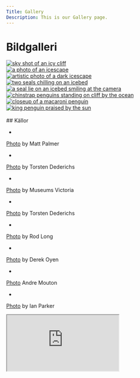 ```yaml
---
Title: Gallery
Description: This is our Gallery page.
---
```


<div class="gallery">
    <h1>Bildgalleri</h1>
    <div class="one-span">
        <a href="%base_url%/image/gallery/matt-palmer-icecliff.jpg" target="_blank">
            <picture>
                <source media="(min-width: 768px)" srcset="%base_url%/image/gallery/matt-palmer-icecliff.jpg?w=640&h=640&crop-to-fit">
                <source media="(min-width: 541px)" srcset="%base_url%/image/gallery/matt-palmer-icecliff.jpg?w=480">
                <img src="%base_url%/image/gallery/matt-palmer-icecliff.jpg?w=360" alt="sky shot of an icy cliff">
            </picture>
        </a>
    </div>
    <div class="one-span">
        <a href="%base_url%/image/gallery/torsten-dederichs-icescape.jpg" target="_blank">
            <picture>
                <source media="(min-width: 768px)" srcset="%base_url%/image/gallery/torsten-dederichs-icescape.jpg?w=640&h=640&crop-to-fit">
                <source media="(min-width: 541px)" srcset="%base_url%/image/gallery/torsten-dederichs-icescape.jpg?w=480">
                <img src="%base_url%/image/gallery/torsten-dederichs-icescape.jpg?w=360" alt="a photo of an icescape">
            </picture>
        </a>
    </div>
    <div class="one-span">
        <a href="%base_url%/image/gallery/museums-victoria-icescape.jpg" target="_blank">
            <picture>
                <source media="(min-width: 768px)" srcset="%base_url%/image/gallery/museums-victoria-icescape.jpg?w=640&h=640&crop-to-fit">
                <source media="(min-width: 541px)" srcset="%base_url%/image/gallery/museums-victoria-icescape.jpg?w=480">
                <img src="%base_url%/image/gallery/museums-victoria-icescape.jpg?w=360" alt="artistic photo of a dark icescape">
            </picture>
        </a>
    </div>
    <div class="one-span">
        <a href="%base_url%/image/gallery/torsten-dederichs-seals.jpg" target="_blank">
            <picture>
                <source media="(min-width: 768px)" srcset="%base_url%/image/gallery/torsten-dederichs-seals.jpg?w=640&h=640&crop-to-fit">
                <source media="(min-width: 541px)" srcset="%base_url%/image/gallery/torsten-dederichs-seals.jpg?w=480">
                <img src="%base_url%/image/gallery/torsten-dederichs-seals.jpg?w=360" alt="two seals chilling on an icebed">
            </picture>
        </a>
    </div>
    <div class="one-span">
        <a href="%base_url%/image/gallery/rod-long-seal.jpg" target="_blank">
            <picture>
                <source media="(min-width: 768px)" srcset="%base_url%/image/gallery/rod-long-seal.jpg?w=640&h=640&crop-to-fit">
                <source media="(min-width: 541px)" srcset="%base_url%/image/gallery/rod-long-seal.jpg?w=480">
                <img src="%base_url%/image/gallery/rod-long-seal.jpg?w=360" alt="a seal lie on an icebed smiling at the camera">
            </picture>
        </a>
    </div>
    <div class="one-span">
        <a href="%base_url%/image/gallery/derek-oyen-chinstrap-penguin.jpg" target="_blank">
            <picture>
                <source media="(min-width: 768px)" srcset="%base_url%/image/gallery/derek-oyen-chinstrap-penguin.jpg?w=640&h=640&crop-to-fit">
                <source media="(min-width: 541px)" srcset="%base_url%/image/gallery/derek-oyen-chinstrap-penguin.jpg?w=480">
                <img src="%base_url%/image/gallery/derek-oyen-chinstrap-penguin.jpg?w=360" alt="chinstrap penguins standing on cliff by the ocean">
            </picture>
        </a>
    </div>
    <div class="one-span">
        <a href="%base_url%/image/gallery/andre-mouton-macaroni-penguin.jpg" target="_blank">
            <picture>
                <source media="(min-width: 768px)" srcset="%base_url%/image/gallery/andre-mouton-macaroni-penguin.jpg?w=640&h=640&crop-to-fit">
                <source media="(min-width: 541px)" srcset="%base_url%/image/gallery/andre-mouton-macaroni-penguin.jpg?w=480">
                <img src="%base_url%/image/gallery/andre-mouton-macaroni-penguin.jpg?w=360" alt="closeup of a macaroni penguin">
            </picture>
        </a>
    </div>
    <div class="one-span">
        <a href="%base_url%/image/gallery/ian-parker-king-penguin.jpg" target="_blank">
            <picture>
                <source media="(min-width: 768px)" srcset="%base_url%/image/gallery/ian-parker-king-penguin.jpg?w=640&h=640&crop-to-fit">
                <source media="(min-width: 541px)" srcset="%base_url%/image/gallery/ian-parker-king-penguin.jpg?w=480">
                <img src="%base_url%/image/gallery/ian-parker-king-penguin.jpg?w=360" alt="king penguin praised by the sun">
            </picture>
        </a>
    </div>
</div>
<br>    
## Källor

-
 <a href="https://unsplash.com/photos/snow-covered-mountain-during-daytime-kmilKN4Stsg?utm_content=creditCopyText&utm_medium=referral&utm_source=unsplash" target="_blank">Photo</a> by Matt Palmer
 
-
<a href="https://unsplash.com/photos/iceberg-and-water-7htXMl_TTLU?utm_content=creditCopyText&utm_medium=referral&utm_source=unsplash" target="_blank">Photo</a> by Torsten Dederichs
  
-
<a href="https://unsplash.com/photos/snow-covered-mountain-during-daytime-LwHpgXCW-0c?utm_content=creditCopyText&utm_medium=referral&utm_source=unsplash" target="_blank">Photo</a> by Museums Victoria
  
-
<a href="https://unsplash.com/photos/two-sea-lion-photography-SZ1ku0VN44g?utm_content=creditCopyText&utm_medium=referral&utm_source=unsplash" target="_blank">Photo</a> by Torsten Dederichs

-
<a href="https://unsplash.com/photos/a-grey-seal-laying-on-top-of-snow-covered-ground-RCSD5r_ysAY?utm_content=creditCopyText&utm_medium=referral&utm_source=unsplash" target="_blank">Photo</a> by Rod Long

-
<a href="https://unsplash.com/photos/white-and-black-penguins-on-rocks-8PxCm4HsPX8?utm_content=creditCopyText&utm_medium=referral&utm_source=unsplash" target="_blank">Photo</a> by Derek Oyen

-
<a href="https://unsplash.com/photos/tilt-shift-photography-of-emperor-penguin-gBLRBsqokP8?utm_content=creditCopyText&utm_medium=referral&utm_source=unsplash" target="_blank">Photo</a> Andre Mouton
 
-
<a href="https://unsplash.com/photos/standing-penguin-on-sand-near-snow-covered-mountain-covering-the-sun-from-view-at-daytime-TLcLDigmTKE?utm_content=creditCopyText&utm_medium=referral&utm_source=unsplash" target="_blank">Photo</a> by Ian Parker
  
<div class="embed-container">
    <iframe src="https://www.youtube.com/embed/R_SzdwSMZKY" allowfullscreen></iframe>
</div>